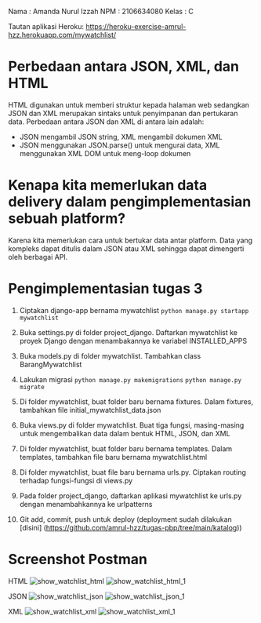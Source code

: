 Nama    : Amanda Nurul Izzah
NPM     : 2106634080
Kelas   : C

Tautan aplikasi Heroku: https://heroku-exercise-amrul-hzz.herokuapp.com/mywatchlist/

# Perbedaan antara JSON, XML, dan HTML
HTML digunakan untuk memberi struktur kepada halaman web sedangkan JSON dan XML merupakan sintaks untuk penyimpanan dan pertukaran data. Perbedaan antara JSON dan XML di antara lain adalah:
- JSON mengambil JSON string, XML mengambil dokumen XML
- JSON menggunakan JSON.parse() untuk mengurai data, XML menggunakan XML DOM untuk meng-loop dokumen

# Kenapa kita memerlukan data delivery dalam pengimplementasian sebuah platform?
Karena kita memerlukan cara untuk bertukar data antar platform. Data yang kompleks dapat ditulis dalam JSON atau XML sehingga dapat dimengerti oleh berbagai API. 

# Pengimplementasian tugas 3
1. Ciptakan django-app bernama mywatchlist 
``` python manage.py startapp mywatchlist ```

2. Buka settings.py di folder project_django. Daftarkan mywatchlist ke proyek Django dengan menambakannya ke variabel INSTALLED_APPS
3. Buka models.py di folder mywatchlist. Tambahkan class BarangMywatchlist
4. Lakukan migrasi
``` python manage.py makemigrations ```
``` python manage.py migrate ```
5. Di folder mywatchlist, buat folder baru bernama fixtures. Dalam fixtures, tambahkan file initial_mywatchlist_data.json
6. Buka views.py di folder mywatchlist. Buat tiga fungsi, masing-masing untuk mengembalikan data dalam bentuk HTML, JSON, dan XML
7. Di folder mywatchlist, buat folder baru bernama templates. Dalam templates, tambahkan file baru bernama mywatchlist.html
8. Di folder mywatchlist, buat file baru bernama urls.py. Ciptakan routing terhadap fungsi-fungsi di views.py
9. Pada folder project_django, daftarkan aplikasi mywatchlist ke urls.py dengan menambahkannya ke urlpatterns
10. Git add, commit, push untuk deploy (deployment sudah dilakukan [disini] (https://github.com/amrul-hzz/tugas-pbp/tree/main/katalog)) 

# Screenshot Postman
HTML
![show_watchlist_html](https://github.com/amrul-hzz/tugas-pbp/blob/main/mywatchlist/HTML_local.png)
![show_watchlist_html_1](https://github.com/amrul-hzz/tugas-pbp/blob/main/mywatchlist/HTML_heroku.png)

JSON
![show_watchlist_json](https://github.com/amrul-hzz/tugas-pbp/blob/main/mywatchlist/JSON_local.png)
![show_watchlist_json_1](https://github.com/amrul-hzz/tugas-pbp/blob/main/mywatchlist/JSON_heroku.png)

XML
![show_watchlist_xml](https://github.com/amrul-hzz/tugas-2-pbp/blob/main/mywatchlist/XML_local.png)
![show_watchlist_xml_1](https://github.com/amrul-hzz/tugas-2-pbp/blob/main/mywatchlist/XML_heroku.png)


